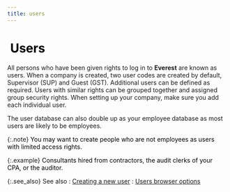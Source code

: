 ```yaml
---
title: users
---
```


# <font color="#000000" class="hcp1">&nbsp;Users</font>


All persons who have been given rights to log in to **Everest**  are known as users. When a company is created, two user codes are created  by default, Supervisor (SUP) and Guest (GST).  Additional users can be defined as required. Users with similar rights  can be grouped together and assigned group security rights. When setting  up your company, make sure you add each individual user.


The user database can also double up as your employee database as most  users are likely to be employees.


{:.note}
<font color="#000000" class="hcp1">You may want to create people who are not employees 
 as users with limited access rights.</font>


{:.example}
<font color="#000000" class="hcp1">Consultants hired from contractors, the audit clerks 
 of your CPA, or the auditor.</font>


{:.see_also}
See also
: [Creating a new  user]({{site.sc_baseurl}}/options/security/users/set-up-a-user/creating_a_new_user.html)
: [Users  browser options]({{site.sc_baseurl}}/options/security/users/set-up-a-user/browser_options_user_browser.html)
